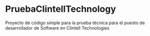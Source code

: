 # PruebaClintellTechnology
Proyecto de código simple para la prueba técnica para el puesto de desarrollador de Software en Clintell Technologies
